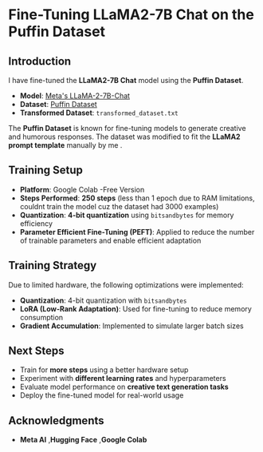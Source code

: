 # **Fine-Tuning LLaMA2-7B Chat on the Puffin Dataset**

## **Introduction**
I have fine-tuned the **LLaMA2-7B Chat** model using the **Puffin Dataset**.

- **Model**: [Meta's LLaMA-2-7B-Chat](https://huggingface.co/meta-llama/Llama-2-7b-chat-hf)
- **Dataset**: [Puffin Dataset](https://huggingface.co/datasets/LDJnr/Puffin)
- **Transformed Dataset**: `transformed_dataset.txt`

The **Puffin Dataset** is known for fine-tuning models to generate creative and humorous responses. The dataset was modified to fit the **LLaMA2 prompt template** manually by me .

## **Training Setup**
- **Platform**: Google Colab -Free Version
- **Steps Performed**: **250 steps** (less than 1 epoch due to RAM limitations, couldnt train the model cuz the dataset had 3000 examples)
- **Quantization**: **4-bit quantization** using `bitsandbytes` for memory efficiency
- **Parameter Efficient Fine-Tuning (PEFT)**: Applied to reduce the number of trainable parameters and enable efficient adaptation

## **Training Strategy**
Due to limited hardware, the following optimizations were implemented:
- **Quantization**: 4-bit quantization with `bitsandbytes`
- **LoRA (Low-Rank Adaptation)**: Used for fine-tuning to reduce memory consumption
- **Gradient Accumulation**: Implemented to simulate larger batch sizes
  

## **Next Steps**
- Train for **more steps** using a better hardware setup
- Experiment with **different learning rates** and hyperparameters
- Evaluate model performance on **creative text generation tasks**
- Deploy the fine-tuned model for real-world usage


## **Acknowledgments**
- **Meta AI** ,**Hugging Face** ,**Google Colab**


